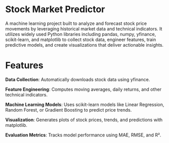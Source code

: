# Stock Market Predictor

A machine learning project built to analyze and forecast stock price movements by leveraging historical market data and technical indicators. It utilizes widely used Python libraries including pandas, numpy, yfinance, scikit-learn, and matplotlib to collect stock data, engineer features, train predictive models, and create visualizations that deliver actionable insights.

# Features

**Data Collection**: Automatically downloads stock data using yfinance.

**Feature Engineering**: Computes moving averages, daily returns, and other technical indicators.

**Machine Learning Models**: Uses scikit-learn models like Linear Regression, Random Forest, or Gradient Boosting to predict price trends.

**Visualization**: Generates plots of stock prices, trends, and predictions with matplotlib.

**Evaluation Metrics**: Tracks model performance using MAE, RMSE, and R².
